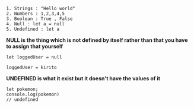 

```
1. Strings : "Hello world" 
2. Numbers : 1,2,3,4,5
3. Boolean : True , False
4. Null : let a = null
5. Undefined : let a
```



**NULL is the thing which is not defined by itself rather than that you have to assign that yourself**  

```
let loggedUser = null

loggedUser = kirito
```

**UNDEFINED is what it exist but it doesn't have the values of it**

```
let pokemon;
console.log(pokemon)
// undefined 
```

 